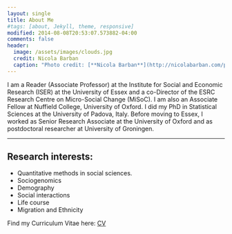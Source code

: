 ```yaml
---
layout: single
title: About Me
#tags: [about, Jekyll, theme, responsive]
modified: 2014-08-08T20:53:07.573882-04:00
comments: false
header:
  image: /assets/images/clouds.jpg
  credit: Nicola Barban
  caption: "Photo credit: [**Nicola Barban**](http://nicolabarban.com/photography)"
---
```


I am a Reader (Associate Professor) at the Institute for Social and Economic Research (ISER) at the University of Essex and a co-Director of the  ESRC Research Centre on Micro-Social Change (MiSoC).  I am also  an Associate  Fellow at Nuffield College, University of Oxford. I did my  PhD in Statistical Sciences at the University of Padova, Italy. Before moving to Essex, I worked as Senior Research Associate at the University of Oxford and as postdoctoral researcher at University of Groningen.

***


## Research interests:

* Quantitative methods in social sciences.
* Sociogenomics 
* Demography
* Social interactions
* Life course
* Migration and Ethnicity

Find my Curriculum Vitae here: [CV](assets/BarbanNicola_cvNovember17.pdf)



	

